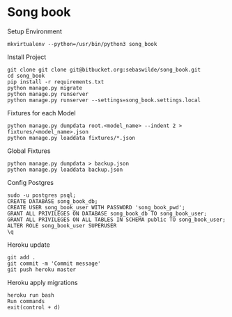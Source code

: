 # Song book

Setup Environment

    mkvirtualenv --python=/usr/bin/python3 song_book

Install Project

    git clone git clone git@bitbucket.org:sebaswilde/song_book.git
    cd song_book
    pip install -r requirements.txt
    python manage.py migrate
    python manage.py runserver
    python manage.py runserver --settings=song_book.settings.local
    
Fixtures for each Model

    python manage.py dumpdata root.<model_name> --indent 2 > fixtures/<model_name>.json
    python manage.py loaddata fixtures/*.json

Global Fixtures

    python manage.py dumpdata > backup.json
    python manage.py loaddata backup.json
    
Config Postgres

    sudo -u postgres psql;
    CREATE DATABASE song_book_db;
    CREATE USER song_book_user WITH PASSWORD 'song_book_pwd';
    GRANT ALL PRIVILEGES ON DATABASE song_book_db TO song_book_user;
    GRANT ALL PRIVILEGES ON ALL TABLES IN SCHEMA public TO song_book_user;
    ALTER ROLE song_book_user SUPERUSER
    \q
    
Heroku update

    git add .
    git commit -m 'Commit message'
    git push heroku master

Heroku apply migrations
    
    heroku run bash
    Run commands
    exit(control + d)